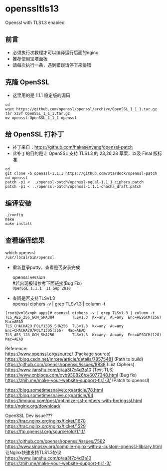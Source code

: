 # openssltls13
Openssl with TLS1.3 enabled

## 前言  

* 必须执行次教程才可以编译运行后面的nginx  
* 推荐使用宝塔面板  
* 请每次执行一条，遇到错误请停下来排错  

## 克隆 OpenSSL

* 这里用的是 1.1.1 稳定版的源码  
```  
cd
wget https://github.com/openssl/openssl/archive/OpenSSL_1_1_1.tar.gz   
tar xzvf OpenSSL_1_1_1.tar.gz  
mv openssl-OpenSSL_1_1_1 openssl  
```  

## 给 OpenSSL 打补丁  

* 补丁来自：https://github.com/hakasenyang/openssl-patch  
* 此补丁的目的是让 OpenSSL 支持 TLS1.3 的 23,26,28 草案，以及 Final 版标准  
```  
cd 
git clone -b openssl-1.1.1 https://github.com/stardock/openssl-patch  
cd openssl   
patch -p1 < ../openssl-patch/openssl-equal-1.1.1_ciphers.patch  
patch -p1 < ../openssl-patch/openssl-1.1.1-chacha_draft.patch  
```  

## 编译安装
```  
./config  
make  
make install  
```  

## 查看编译结果  

  which openssl  
  `/usr/local/bin/openssl`

* 重新登录putty，查看是否安装完成  

  openssl version  
  #若出现报错参考下面链接(Bug Fix)  
`OpenSSL 1.1.1  11 Sep 2018`  

* 查阅是否支持TLSv1.3  
  openssl ciphers -v | grep TLSv1.3 | column -t  
```  
[root@vml6xnph apps]# openssl ciphers -v | grep TLSv1.3 | column -t
TLS_AES_256_GCM_SHA384        TLSv1.3  Kx=any  Au=any  Enc=AESGCM(256)             Mac=AEAD
TLS_CHACHA20_POLY1305_SHA256  TLSv1.3  Kx=any  Au=any  Enc=CHACHA20/POLY1305(256)  Mac=AEAD
TLS_AES_128_GCM_SHA256        TLSv1.3  Kx=any  Au=any  Enc=AESGCM(128)             Mac=AEAD
```  



Reference:  
https://www.openssl.org/source/ (Package source)  
https://blog.csdn.net/mrpre/article/details/78575481 (Path to build)  
https://github.com/openssl/openssl/issues/8838 (List Ciphers)  
https://www.jianshu.com/p/aa3f7c4d3a10 (Test TLS)  
https://www.cnblogs.com/xyb930826/p/6077348.html (Bug fix)  
https://zhih.me/make-your-website-support-tls1-3/ (Patch to openssl)  




https://blog.sometimesnaive.org/article/78.html  
https://blog.sometimesnaive.org/article/64  
https://imququ.com/post/optimize-ssl-ciphers-with-boringssl.html  
http://nginx.org/download/  


OpenSSL Dev issue???  
https://trac.nginx.org/nginx/ticket/1670  
https://trac.nginx.org/nginx/ticket/1529  
https://ftp.openssl.org/source/old/1.1.1/  

https://github.com/openssl/openssl/issues/7562  
https://www.sinosky.org/compile-nginx-with-a-custom-openssl-library.html  
让Nginx快速支持TLS1.3协议  
https://www.jianshu.com/p/aa3f7c4d3a10  
https://zhih.me/make-your-website-support-tls1-3/  
